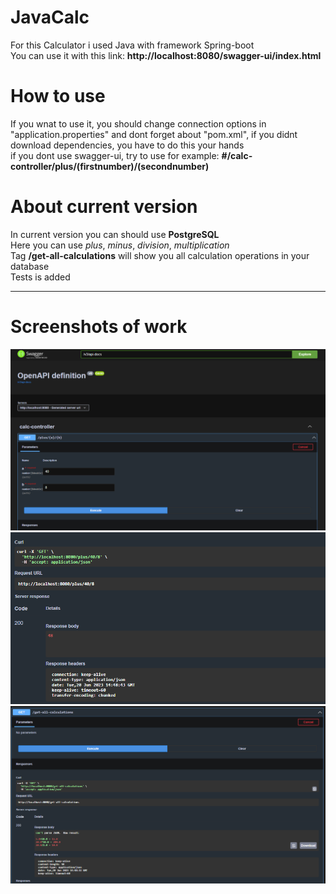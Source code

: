 # JavaCalc
For this Calculator i used Java with framework Spring-boot    
You can use it with this link: **http://localhost:8080/swagger-ui/index.html**

# How to use
If you wnat to use it, you should change connection options in "application.properties" and dont forget about "pom.xml", if you didnt download dependencies, you have to do this your hands    
if you dont use swagger-ui, try to use for example: **#/calc-controller/plus/(firstnumber)/(secondnumber)**

# About current version
In current version you can should use **PostgreSQL**    
Here you can use *plus*, *minus*, *division*, *multiplication*    
Tag **/get-all-calculations** will show you all calculation operations in your database   
Tests is added 

---
# Screenshots of work
![Swagger-ui](https://github.com/Metamor223/JavaCalc/blob/master/изображение_2023-06-20_174934218.png)
![used plus](https://github.com/Metamor223/JavaCalc/blob/master/изображение_2023-06-20_174911886.png)
![get-all-calculations](https://github.com/Metamor223/JavaCalc/blob/master/изображение_2023-06-20_174954040.png)
